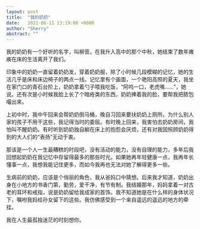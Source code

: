 ```yaml
---
layout: post
title:  "我的奶奶"
date:   2021-06-11 13:19:00 +0800
author: "Sherry"
abstract: ""
---
```


我的奶奶有一个好听的名字，叫柳音。在我升入高中的那个中秋，她结束了数年瘫痪在床的生活离开了我们。

印象中的奶奶一直留着奶奶发，穿着奶奶服，除了小时候几段模糊的记忆，她的生活几乎是床和床边椅子的两点一线。记忆里有个画面，一个艳阳高照的夏天，我坐在家门口的青石台阶上，奶奶拿着勺子喂我吃饭，“阿呜一口，老虎嘴......”，她说。还有次是小时候我脸上长了个暗疮类的东西，奶奶捧着我的脸，要帮我把脓包嘬出来。

上初中时，我中午回来会帮奶奶倒马桶，晚自习回来要扶奶奶上厕所。为什么别人家的孩子不用干这些，我记得当时的委屈。有时晚上回来，我害怕去奶奶房间，我怕叫不醒奶奶。有时听到奶奶独自躺在床上的抱怨会厌烦，还有对我因照顾奶奶得到的大人们的“表扬”无动于衷。

那该是一个人一生最糟糕的时段吧，没有活动的能力，没有自理的能力，多年后我回想起奶奶在我记忆中存留得最多的那些时光。如果她再年轻健康一点，我再年长懂事一点，我想我能记住更多，而如今我再也无法对她了解得更多一些。

生病前的奶奶，应该是个俏丽的角色，我从爸妈口中猜想。后来我才知道，奶奶出身在小地方的书香门第，勤劳，爱干净，有节有制。我结婚那年，妈妈拿着一对古老的耳环和戒指，说是奶奶留给我成家的首饰。我不知道她是在什么样的身体状况下，嘱咐我妈给孙女留下的这些。我仿佛感受到一个来自遥远的遥远的地方的牵挂。

我在人生最孤独迷茫的时刻想你。